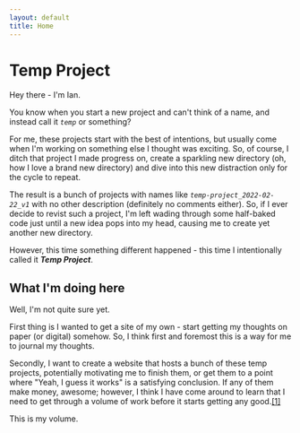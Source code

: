 ```yaml
---
layout: default
title: Home
---
```

# Temp Project

Hey there - I'm Ian. 

You know when you start a new project and can't think of a name, and instead call it *`temp`* or something? 

For me, these projects start with the best of intentions, but usually come when I'm working on something else I thought was exciting. So, of course, I ditch that project I made progress on, create a sparkling new directory (oh, how I love a brand new directory) and dive into this new distraction only for the cycle to repeat.

The result is a bunch of projects with names like *`temp-project_2022-02-22_v1`* with no other description (definitely no comments either). So, if I ever decide to revist such a project, I'm left wading through some half-baked code just until a new idea pops into my head, causing me to create yet another new directory. 

However, this time something different happened - this time I intentionally called it *__Temp Project__*.

## What I'm doing here

Well, I'm not quite sure yet. 

First thing is I wanted to get a site of my own - start getting my thoughts on paper (or digital) somehow. So, I think first and foremost this is a way for me to journal my thoughts. 

Secondly, I want to create a website that hosts a bunch of these temp projects, potentially motivating me to finish them, or get them to a point where "Yeah, I guess it works" is a satisfying conclusion. If any of them make money, awesome; however, I think I have come around to learn that I need to get through a volume of work before it starts getting any good.[[1]](https://vimeo.com/85040589)

This is my volume. 